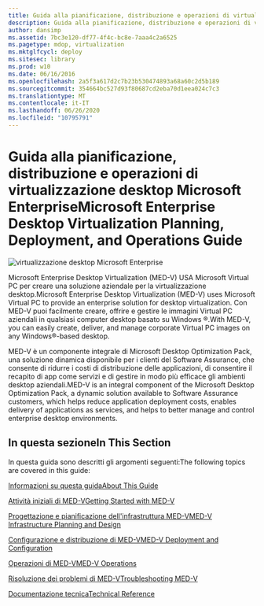 ```yaml
---
title: Guida alla pianificazione, distribuzione e operazioni di virtualizzazione desktop Microsoft Enterprise
description: Guida alla pianificazione, distribuzione e operazioni di virtualizzazione desktop Microsoft Enterprise
author: dansimp
ms.assetid: 7bc3e120-df77-4f4c-bc8e-7aaa4c2a6525
ms.pagetype: mdop, virtualization
ms.mktglfcycl: deploy
ms.sitesec: library
ms.prod: w10
ms.date: 06/16/2016
ms.openlocfilehash: 2a5f3a617d2c7b23b530474893a68a60c2d5b189
ms.sourcegitcommit: 354664bc527d93f80687cd2eba70d1eea024c7c3
ms.translationtype: MT
ms.contentlocale: it-IT
ms.lasthandoff: 06/26/2020
ms.locfileid: "10795791"
---
```

# <span data-ttu-id="2fd60-103">Guida alla pianificazione, distribuzione e operazioni di virtualizzazione desktop Microsoft Enterprise</span><span class="sxs-lookup"><span data-stu-id="2fd60-103">Microsoft Enterprise Desktop Virtualization Planning, Deployment, and Operations Guide</span></span>


![virtualizzazione desktop Microsoft Enterprise](images/medv.gif)

<span data-ttu-id="2fd60-105">Microsoft Enterprise Desktop Virtualization (MED-V) USA Microsoft Virtual PC per creare una soluzione aziendale per la virtualizzazione desktop.</span><span class="sxs-lookup"><span data-stu-id="2fd60-105">Microsoft Enterprise Desktop Virtualization (MED-V) uses Microsoft Virtual PC to provide an enterprise solution for desktop virtualization.</span></span> <span data-ttu-id="2fd60-106">Con MED-V puoi facilmente creare, offrire e gestire le immagini Virtual PC aziendali in qualsiasi computer desktop basato su Windows ®.</span><span class="sxs-lookup"><span data-stu-id="2fd60-106">With MED-V, you can easily create, deliver, and manage corporate Virtual PC images on any Windows®-based desktop.</span></span>

<span data-ttu-id="2fd60-107">MED-V è un componente integrale di Microsoft Desktop Optimization Pack, una soluzione dinamica disponibile per i clienti del Software Assurance, che consente di ridurre i costi di distribuzione delle applicazioni, di consentire il recapito di app come servizi e di gestire in modo più efficace gli ambienti desktop aziendali.</span><span class="sxs-lookup"><span data-stu-id="2fd60-107">MED-V is an integral component of the Microsoft Desktop Optimization Pack, a dynamic solution available to Software Assurance customers, which helps reduce application deployment costs, enables delivery of applications as services, and helps to better manage and control enterprise desktop environments.</span></span>

## <span data-ttu-id="2fd60-108">In questa sezione</span><span class="sxs-lookup"><span data-stu-id="2fd60-108">In This Section</span></span>


<span data-ttu-id="2fd60-109">In questa guida sono descritti gli argomenti seguenti:</span><span class="sxs-lookup"><span data-stu-id="2fd60-109">The following topics are covered in this guide:</span></span>

[<span data-ttu-id="2fd60-110">Informazioni su questa guida</span><span class="sxs-lookup"><span data-stu-id="2fd60-110">About This Guide</span></span>](about-this-guidemedv.md)

[<span data-ttu-id="2fd60-111">Attività iniziali di MED-V</span><span class="sxs-lookup"><span data-stu-id="2fd60-111">Getting Started with MED-V</span></span>](getting-started-with-med-v.md)

[<span data-ttu-id="2fd60-112">Progettazione e pianificazione dell'infrastruttura MED-V</span><span class="sxs-lookup"><span data-stu-id="2fd60-112">MED-V Infrastructure Planning and Design</span></span>](med-v-infrastructure-planning-and-design.md)

[<span data-ttu-id="2fd60-113">Configurazione e distribuzione di MED-V</span><span class="sxs-lookup"><span data-stu-id="2fd60-113">MED-V Deployment and Configuration</span></span>](med-v-deployment-and-configuration.md)

[<span data-ttu-id="2fd60-114">Operazioni di MED-V</span><span class="sxs-lookup"><span data-stu-id="2fd60-114">MED-V Operations</span></span>](med-v-operations.md)

[<span data-ttu-id="2fd60-115">Risoluzione dei problemi di MED-V</span><span class="sxs-lookup"><span data-stu-id="2fd60-115">Troubleshooting MED-V</span></span>](troubleshooting-med-v.md)

[<span data-ttu-id="2fd60-116">Documentazione tecnica</span><span class="sxs-lookup"><span data-stu-id="2fd60-116">Technical Reference</span></span>](technical-referencemedv-10-sp1.md)

 

 





